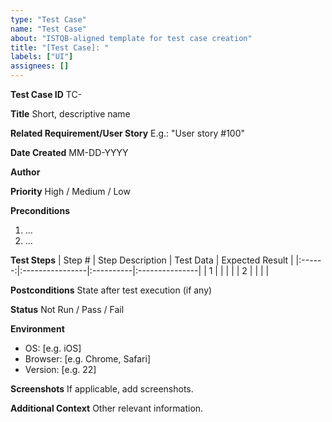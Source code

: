 ```yaml
---
type: "Test Case"
name: "Test Case"
about: "ISTQB-aligned template for test case creation"
title: "[Test Case]: "
labels: ["UI"]
assignees: []
---
```


**Test Case ID**
TC-<unique-id>

**Title**
Short, descriptive name

**Related Requirement/User Story**
E.g.: "User story #100"

**Date Created**
MM-DD-YYYY

**Author**
<author name>

**Priority**
High / Medium / Low

**Preconditions**
1. ...
2. ...

**Test Steps**
| Step # | Step Description | Test Data | Expected Result |
|:------:|:----------------|:----------|:---------------|
|   1    |                 |           |                |
|   2    |                 |           |                |

**Postconditions**
State after test execution (if any)

**Status**
Not Run / Pass / Fail

**Environment**
- OS: [e.g. iOS]
- Browser: [e.g. Chrome, Safari]
- Version: [e.g. 22]

**Screenshots**
If applicable, add screenshots.

**Additional Context**
Other relevant information.

